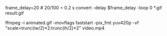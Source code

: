 frame_delay=20   # 20/100 = 0.2 s
convert -delay $frame_delay   -loop 0   *.gif  result.gif

ffmpeg -i animated.gif -movflags faststart -pix_fmt yuv420p -vf "scale=trunc(iw/2)*2:trunc(ih/2)*2" video.mp4
